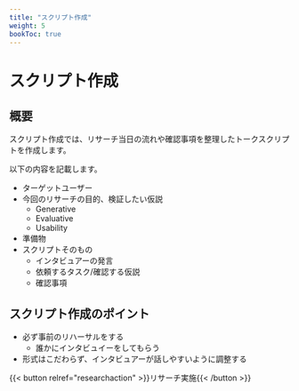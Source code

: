 ```yaml
---
title: "スクリプト作成"
weight: 5
bookToc: true
---
```


# スクリプト作成

## 概要

スクリプト作成では、リサーチ当日の流れや確認事項を整理したトークスクリプトを作成します。

以下の内容を記載します。
- ターゲットユーザー
- 今回のリサーチの目的、検証したい仮説
  - Generative
  - Evaluative
  - Usability
- 準備物
- スクリプトそのもの
  - インタビュアーの発言
  - 依頼するタスク/確認する仮説
  - 確認事項

## スクリプト作成のポイント

- 必ず事前のリハーサルをする
  - 誰かにインタビュイーをしてもらう
- 形式はこだわらず、インタビュアーが話しやすいように調整する

{{< button relref="researchaction" >}}リサーチ実施{{< /button >}}
